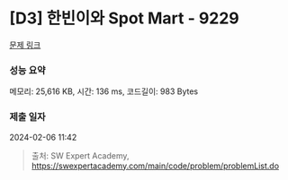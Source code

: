 # [D3] 한빈이와 Spot Mart - 9229 

[문제 링크](https://swexpertacademy.com/main/code/problem/problemDetail.do?contestProbId=AW8Wj7cqbY0DFAXN) 

### 성능 요약

메모리: 25,616 KB, 시간: 136 ms, 코드길이: 983 Bytes

### 제출 일자

2024-02-06 11:42



> 출처: SW Expert Academy, https://swexpertacademy.com/main/code/problem/problemList.do